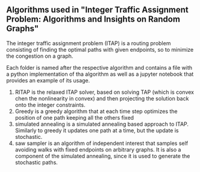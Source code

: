 ## Algorithms used in "Integer Traffic Assignment Problem: Algorithms and Insights on Random Graphs"
The integer traffic assignment problem (ITAP) is a routing problem consisting of finding the optimal paths with given endpoints, so to minimize the congestion on a graph.

Each folder is named after the respective algorithm and contains a file with a python implementation of tha algorithm as well as a jupyter notebook that provides an example of its usage.
1. RITAP is the relaxed ITAP solver, based on solving TAP (which is convex chen the nonlinearity in convex) and then projecting the solution back onto the integer constraints.
2. Greedy is a greedy algorithm that at each time step optimizes the position of one path keeping all the others fixed
3. simulated annealing is a simulated annealing based approach to ITAP. Similarly to greedy it updates one path at a time, but the update is stochastic.
4. saw sampler is an algorithm of independent interest that samples self avoiding walks with fixed endpoints on arbitrary graphs. It is also a component of the simulated annealing, since it is used to generate the stochastic paths.
    

